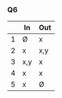 ### Q6

|     | In  | Out |
| --- | --- | --- |
| 1   | Ø   | x   |
| 2   | x   | x,y |
| 3   | x,y | x   |
| 4   | x   | x   |
| 5   | x   | Ø   |
